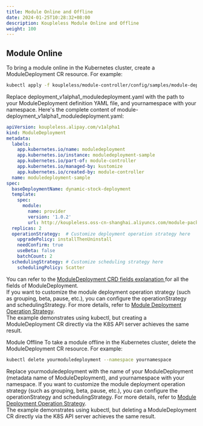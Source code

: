 ```yaml
---
title: Module Online and Offline
date: 2024-01-25T10:28:32+08:00
description: Koupleless Module Online and Offline
weight: 100
---
```



## Module Online
To bring a module online in the Kubernetes cluster, create a ModuleDeployment CR resource. For example:
```bash
kubectl apply -f koupleless/module-controller/config/samples/module-deployment_v1alpha1_moduledeployment.yaml --namespace yournamespace
```
Replace deployment_v1alpha1_moduledeployment.yaml with the path to your ModuleDeployment definition YAML file, and yournamespace with your namespace. Here's the complete content of module-deployment_v1alpha1_moduledeployment.yaml: 
```yaml
apiVersion: koupleless.alipay.com/v1alpha1
kind: ModuleDeployment
metadata:
  labels:
    app.kubernetes.io/name: moduledeployment
    app.kubernetes.io/instance: moduledeployment-sample
    app.kubernetes.io/part-of: module-controller
    app.kubernetes.io/managed-by: kustomize
    app.kubernetes.io/created-by: module-controller
  name: moduledeployment-sample
spec:
  baseDeploymentName: dynamic-stock-deployment
  template:
    spec:
      module:
        name: provider
        version: '1.0.2'
        url: http://koupleless.oss-cn-shanghai.aliyuncs.com/module-packages/stable/dynamic-provider-1.0.2-ark-biz.jar
  replicas: 2
  operationStrategy:  # Customize deployment operation strategy here
    upgradePolicy: installThenUninstall
    needConfirm: true
    useBeta: false
    batchCount: 2
  schedulingStrategy: # Customize scheduling strategy here
    schedulingPolicy: Scatter
```

You can refer to the [ModuleDeployment CRD fields explanation ](/docs/contribution-guidelines/module-controller/crd-definition)for all the fields of ModuleDeployment. <br />If you want to customize the module deployment operation strategy (such as grouping, beta, pause, etc.), you can configure the operationStrategy and schedulingStrategy. For more details, refer to [Module Deployment Operation Strategy](../operation-and-scheduling-strategy).<br />The example demonstrates using kubectl, but creating a ModuleDeployment CR directly via the K8S API server achieves the same result.


Module Offline
To take a module offline in the Kubernetes cluster, delete the ModuleDeployment CR resource. For example:
```bash
kubectl delete yourmoduledeployment --namespace yournamespace
```
Replace yourmoduledeployment with the name of your ModuleDeployment (metadata name of ModuleDeployment), and yournamespace with your namespace. If you want to customize the module deployment operation strategy (such as grouping, beta, pause, etc.), you can configure the operationStrategy and schedulingStrategy. For more details, refer to [Module Deployment Operation Strategy](../operation-and-scheduling-strategy).<br />The example demonstrates using kubectl, but deleting a ModuleDeployment CR directly via the K8S API server achieves the same result.

<br/>
<br/>
